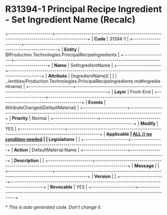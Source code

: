 ﻿---
erp.type: front-end-business-rule
erp.entity: Production.Technologies.PrincipalRecipeIngredients
---

# R31394-1 Principal Recipe Ingredient - Set Ingredient Name (Recalc)
+----------------------+----------------------------------------------------------------------------------------------+
| **Code**             | 31394-1                                                                                      |
+----------------------+----------------------------------------------------------------------------------------------+
| **Entity**           | @Production.Technologies.PrincipalRecipeIngredients                                          |
+----------------------+----------------------------------------------------------------------------------------------+
| **Name**             | SetIngredientName                                                                            |
+----------------------+----------------------------------------------------------------------------------------------+
| **Attribute**        | [IngredientName](                                                                            |
|                      | ../entities/Production.Technologies.PrincipalRecipeIngredients.md#ingredientname)            |
+----------------------+----------------------------------------------------------------------------------------------+
| **Layer**            | Front-End                                                                                    |
+----------------------+----------------------------------------------------------------------------------------------+
| **Events**           | AttributeChanged(DefaultMaterial)                                                            |
+----------------------+----------------------------------------------------------------------------------------------+
| **Priority**         | Normal                                                                                       |
+----------------------+----------------------------------------------------------------------------------------------+
| **Modify**           | YES                                                                                          |
+----------------------+----------------------------------------------------------------------------------------------+
| **Applicable         | [ALL // no condition needed](xref:applicable-legislations)                                   |
| Legislations**       |                                                                                              |
+----------------------+----------------------------------------------------------------------------------------------+
| **Action**           | DefaultMaterial.Name                                                                         |
+----------------------+----------------------------------------------------------------------------------------------+
| **Description**      |                                                                                              |
+----------------------+----------------------------------------------------------------------------------------------+
| **Message**          |                                                                                              |
+----------------------+----------------------------------------------------------------------------------------------+
| **Version**          |                                                                                              |
+----------------------+----------------------------------------------------------------------------------------------+
| **Revocable**        | YES                                                                                          |
+----------------------+----------------------------------------------------------------------------------------------+

*\* This is auto generated code. Don't change it.*
